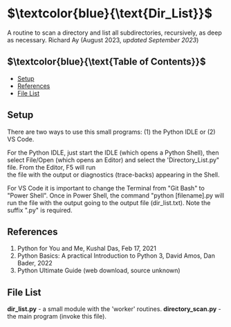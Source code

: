 # $`\textcolor{blue}{\text{Dir_List}}`$
A routine to scan a directory and list all subdirectories, recursively, as deep as necessary.
Richard Ay (August 2023, *updated September 2023*)

## $`\textcolor{blue}{\text{Table of Contents}}`$
* [Setup](#setup)
* [References](#references)
* [File List](#file-list)

## Setup
There are two ways to use this small programs: (1) the Python IDLE or (2) VS Code.

For the Python IDLE, just start the IDLE (which opens a Python Shell), then select File/Open
(which opens an Editor) and select the 'Directory_List.py" file.  From the Editor, F5 will run  
the file with the output or diagnostics (trace-backs) appearing in the Shell.

For VS Code it is important to change the Terminal from "Git Bash" to "Power Shell".
Once in Power Shell, the command "python [filename].py will run the file with the 
output going to the output file (dir_list.txt).  Note the suffix ".py" is required.

## References
1. Python for You and Me, Kushal Das, Feb 17, 2021  
2. Python Basics: A practical Introduction to Python 3, David Amos, Dan Bader, 2022  
3. Python Ultimate Guide (web download, source unknown) 

## File List
**dir_list.py** - a small module with the 'worker' routines.
**directory_scan.py** - the main program (invoke this file).
